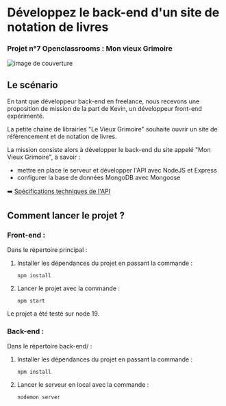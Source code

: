 # Développez le back-end d'un site de notation de livres

### Projet n°7 Openclassrooms : Mon vieux Grimoire

![image de couverture](https://user.oc-static.com/upload/2022/10/11/16654934257102_DW-P7-Back-end_company-banner.png)

## Le scénario

En tant que développeur back-end en freelance, nous recevons une proposition de mission de la part de Kevin, un développeur front-end expérimenté.

La petite chaine de librairies "Le Vieux Grimoire" souhaite ouvrir un site de référencement et de notation de livres.

La mission consiste alors à développer le back-end du site appelé "Mon Vieux Grimoire", à savoir :
- mettre en place le serveur et développer l'API avec NodeJS et Express
- configurer la base de données MongoDB avec Mongoose

:arrow_right: [Spécifications techniques de l'API](https://drive.google.com/file/d/1ID6LGoXaJoPCbkR2Glw_PDWO-mPh9s5e/view?usp=sharing)

## Comment lancer le projet ? 

### Front-end : 

Dans le répertoire principal : 

1. Installer les dépendances du projet en passant la commande : 
   ```
   npm install
   ```
2. Lancer le projet avec la commande : 
   ```
   npm start
   ```
Le projet a été testé sur node 19. 

### Back-end : 

Dans le répertoire back-end/ :

1. Installer les dépendances du projet en passant la commande : 
   ```
   npm install
   ```
2. Lancer le serveur en local avec la commande : 
   ```
   nodemon server
   ```
